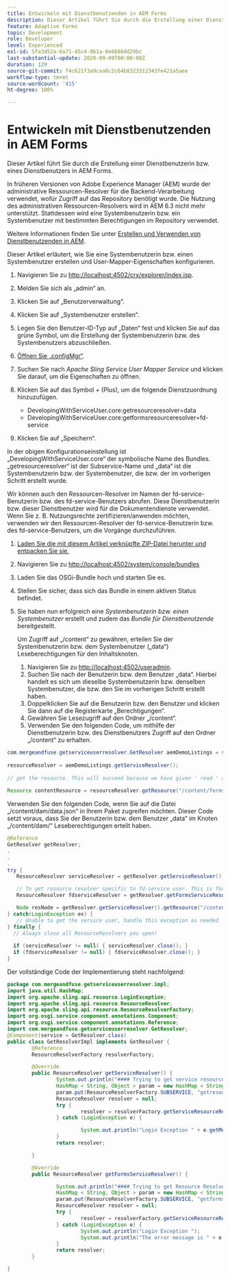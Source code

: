 ```yaml
---
title: Entwickeln mit Dienstbenutzenden in AEM Forms
description: Dieser Artikel führt Sie durch die Erstellung einer Dienstbenutzerin bzw. eines Dienstbenutzers in AEM Forms.
feature: Adaptive Forms
topic: Development
role: Developer
level: Experienced
exl-id: 5fa3d52a-6a71-45c4-9b1a-0e6686dd29bc
last-substantial-update: 2020-09-09T00:00:00Z
duration: 129
source-git-commit: f4c621f3a9caa8c2c64b8323312343fe421a5aee
workflow-type: tm+mt
source-wordcount: '415'
ht-degree: 100%

---
```


# Entwickeln mit Dienstbenutzenden in AEM Forms

Dieser Artikel führt Sie durch die Erstellung einer Dienstbenutzerin bzw. eines Dienstbenutzers in AEM Forms.

In früheren Versionen von Adobe Experience Manager (AEM) wurde der administrative Ressourcen-Resolver für die Backend-Verarbeitung verwendet, wofür Zugriff auf das Repository benötigt wurde. Die Nutzung des administrativen Ressourcen-Resolvers wird in AEM 6.3 nicht mehr unterstützt. Stattdessen wird eine Systembenutzerin bzw. ein Systembenutzer mit bestimmten Berechtigungen im Repository verwendet.

Weitere Informationen finden Sie unter [Erstellen und Verwenden von Dienstbenutzenden in AEM](https://experienceleague.adobe.com/docs/experience-manager-learn/cloud-service/developing/advanced/service-users.html?lang=de).

Dieser Artikel erläutert, wie Sie eine Systembenutzerin bzw. einen Systembenutzer erstellen und User-Mapper-Eigenschaften konfigurieren.

1. Navigieren Sie zu [http://localhost:4502/crx/explorer/index.jsp](http://localhost:4502/crx/explorer/index.jsp).
1. Melden Sie sich als „admin“ an.
1. Klicken Sie auf „Benutzerverwaltung“.
1. Klicken Sie auf „Systembenutzer erstellen“.
1. Legen Sie den Benutzer-ID-Typ auf „Daten“ fest und klicken Sie auf das grüne Symbol, um die Erstellung der Systembenutzerin bzw. des Systembenutzers abzuschließen.
1. [Öffnen Sie „configMgr“](http://localhost:4502/system/console/configMgr).
1. Suchen Sie nach _Apache Sling Service User Mapper Service_ und klicken Sie darauf, um die Eigenschaften zu öffnen.
1. Klicken Sie auf das Symbol *+* (Plus), um die folgende Dienstzuordnung hinzuzufügen.

   * DevelopingWithServiceUser.core:getresourceresolver=data
   * DevelopingWithServiceUser.core:getformsresourceresolver=fd-service

1. Klicken Sie auf „Speichern“.

In der obigen Konfigurationseinstellung ist „DevelopingWithServiceUser.core“ der symbolische Name des Bundles. „getresourceresolver“ ist der Subservice-Name und „data“ ist die Systembenutzerin bzw. der Systembenutzer, die bzw. der im vorherigen Schritt erstellt wurde.

Wir können auch den Ressourcen-Resolver im Namen der fd-service-Benutzerin bzw. des fd-service-Benutzers abrufen. Diese Dienstbenutzerin bzw. dieser Dienstbenutzer wird für die Dokumentendienste verwendet. Wenn Sie z. B. Nutzungsrechte zertifizieren/anwenden möchten, verwenden wir den Ressourcen-Resolver der fd-service-Benutzerin bzw. des fd-service-Benutzers, um die Vorgänge durchzuführen.

1. [Laden Sie die mit diesem Artikel verknüpfte ZIP-Datei herunter und entpacken Sie sie.](assets/developingwithserviceuser.zip)
1. Navigieren Sie zu [http://localhost:4502/system/console/bundles](http://localhost:4502/system/console/bundles)
1. Laden Sie das OSGi-Bundle hoch und starten Sie es.
1. Stellen Sie sicher, dass sich das Bundle in einem aktiven Status befindet.
1. Sie haben nun erfolgreich eine *Systembenutzerin bzw. einen Systembenutzer* erstellt und zudem das *Bundle für Dienstbenutzende* bereitgestellt.

   Um Zugriff auf „/content“ zu gewähren, erteilen Sie der Systembenutzerin bzw. dem Systembenutzer („data“) Leseberechtigungen für den Inhaltsknoten.

   1. Navigieren Sie zu [http://localhost:4502/useradmin](http://localhost:4502/useradmin).
   1. Suchen Sie nach der Benutzerin bzw. dem Benutzer „data“. Hierbei handelt es sich um dieselbe Systembenutzerin bzw. denselben Systembenutzer, die bzw. den Sie im vorherigen Schritt erstellt haben.
   1. Doppelklicken Sie auf die Benutzerin bzw. den Benutzer und klicken Sie dann auf die Registerkarte „Berechtigungen“.
   1. Gewähren Sie Lesezugriff auf den Ordner „/content“.
   1. Verwenden Sie den folgenden Code, um mithilfe der Dienstbenutzerin bzw. des Dienstbenutzers Zugriff auf den Ordner „/content“ zu erhalten.



```java
com.mergeandfuse.getserviceuserresolver.GetResolver aemDemoListings = sling.getService(com.mergeandfuse.getserviceuserresolver.GetResolver.class);
   
resourceResolver = aemDemoListings.getServiceResolver();
   
// get the resource. This will succeed because we have given ' read ' access to the content node
   
Resource contentResource = resourceResolver.getResource("/content/forms/af/sandbox/abc.pdf");
```

Verwenden Sie den folgenden Code, wenn Sie auf die Datei „/content/dam/data.json“ in Ihrem Paket zugreifen möchten. Dieser Code setzt voraus, dass Sie der Benutzerin bzw. dem Benutzer „data“ im Knoten „/content/dam/“ Leseberechtigungen erteilt haben.

```java
@Reference
GetResolver getResolver;
.
.
.
try {
   ResourceResolver serviceResolver = getResolver.getServiceResolver();

   // To get resource resolver specific to fd-service user. This is for Document Services
   ResourceResolver fdserviceResolver = getResolver.getFormsServiceResolver();

   Node resNode = getResolver.getServiceResolver().getResource("/content/dam/data.json").adaptTo(Node.class);
} catch(LoginException ex) {
   // Unable to get the service user, handle this exception as needed
} finally {
  // Always close all ResourceResolvers you open!
  
  if (serviceResolver != null( { serviceResolver.close(); }
  if (fdserviceResolver != null) { fdserviceResolver.close(); }
}
```

Der vollständige Code der Implementierung steht nachfolgend:

```java
package com.mergeandfuse.getserviceuserresolver.impl;
import java.util.HashMap;
import org.apache.sling.api.resource.LoginException;
import org.apache.sling.api.resource.ResourceResolver;
import org.apache.sling.api.resource.ResourceResolverFactory;
import org.osgi.service.component.annotations.Component;
import org.osgi.service.component.annotations.Reference;
import com.mergeandfuse.getserviceuserresolver.GetResolver;
@Component(service = GetResolver.class)
public class GetResolverImpl implements GetResolver {
        @Reference
        ResourceResolverFactory resolverFactory;

        @Override
        public ResourceResolver getServiceResolver() {
                System.out.println("#### Trying to get service resource resolver ....  in my bundle");
                HashMap < String, Object > param = new HashMap < String, Object > ();
                param.put(ResourceResolverFactory.SUBSERVICE, "getresourceresolver");
                ResourceResolver resolver = null;
                try {
                        resolver = resolverFactory.getServiceResourceResolver(param);
                } catch (LoginException e) {

                        System.out.println("Login Exception " + e.getMessage());
                }
                return resolver;

        }

        @Override
        public ResourceResolver getFormsServiceResolver() {

                System.out.println("#### Trying to get Resource Resolver for forms ....  in my bundle");
                HashMap < String, Object > param = new HashMap < String, Object > ();
                param.put(ResourceResolverFactory.SUBSERVICE, "getformsresourceresolver");
                ResourceResolver resolver = null;
                try {
                        resolver = resolverFactory.getServiceResourceResolver(param);
                } catch (LoginException e) {
                        System.out.println("Login Exception ");
                        System.out.println("The error message is " + e.getMessage());
                }
                return resolver;
        }

}
```
